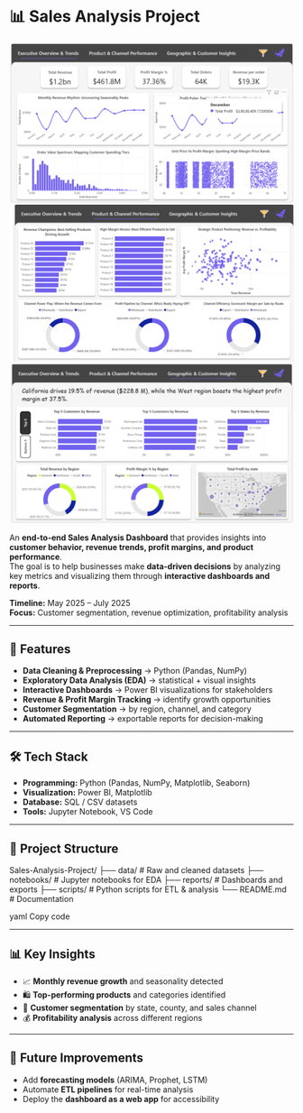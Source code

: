 # 📊 Sales Analysis Project  

![Dashboard 1](https://github.com/aryanchuadhary/Data-Analytics-in-Sales-Domain/blob/main/Screenshot%202025-09-05%20150056.png)  
![Dashboard 2](https://github.com/aryanchuadhary/Data-Analytics-in-Sales-Domain/blob/main/Screenshot%202025-09-05%20150110.png)  
![Dashboard 3](https://github.com/aryanchuadhary/Data-Analytics-in-Sales-Domain/blob/main/Screenshot%202025-09-05%20150121.png)  

An **end-to-end Sales Analysis Dashboard** that provides insights into **customer behavior, revenue trends, profit margins, and product performance**.  
The goal is to help businesses make **data-driven decisions** by analyzing key metrics and visualizing them through **interactive dashboards and reports**.  

**Timeline:** May 2025 – July 2025  
**Focus:** Customer segmentation, revenue optimization, profitability analysis  

---

## 🚀 Features  

- **Data Cleaning & Preprocessing** → Python (Pandas, NumPy)  
- **Exploratory Data Analysis (EDA)** → statistical + visual insights  
- **Interactive Dashboards** → Power BI visualizations for stakeholders  
- **Revenue & Profit Margin Tracking** → identify growth opportunities  
- **Customer Segmentation** → by region, channel, and category  
- **Automated Reporting** → exportable reports for decision-making  

---

## 🛠️ Tech Stack  

- **Programming:** Python (Pandas, NumPy, Matplotlib, Seaborn)  
- **Visualization:** Power BI, Matplotlib  
- **Database:** SQL / CSV datasets  
- **Tools:** Jupyter Notebook, VS Code  

---

## 📂 Project Structure  

Sales-Analysis-Project/
├── data/ # Raw and cleaned datasets
├── notebooks/ # Jupyter notebooks for EDA
├── reports/ # Dashboards and exports
├── scripts/ # Python scripts for ETL & analysis
└── README.md # Documentation

yaml
Copy code

---

## 📊 Key Insights  

- 📈 **Monthly revenue growth** and seasonality detected  
- 🛍️ **Top-performing products** and categories identified  
- 👥 **Customer segmentation** by state, county, and sales channel  
- 💰 **Profitability analysis** across different regions  

---

## 📌 Future Improvements  

- Add **forecasting models** (ARIMA, Prophet, LSTM)  
- Automate **ETL pipelines** for real-time analysis  
- Deploy the **dashboard as a web app** for accessibility 
